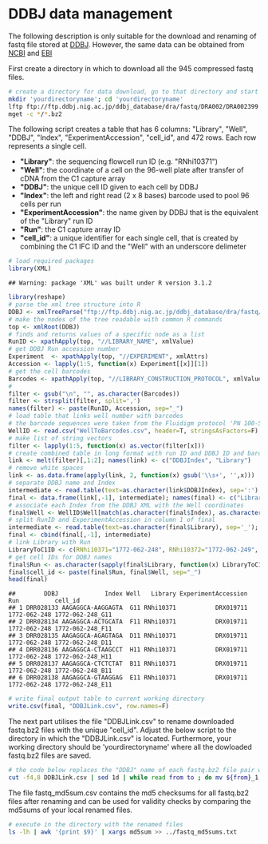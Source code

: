 

DDBJ data management
====================

The following description is only suitable for the download and renaming of fastq file stored at [DDBJ](http://trace.ddbj.nig.ac.jp/DRASearch/submission?acc=DRA002399). However, the same data can be obtained from [NCBI](http://www.ncbi.nlm.nih.gov/Traces/sra/?study=DRP002435) and [EBI](https://www.ebi.ac.uk/ena/data/view/DRP002435) 

First create a directory in which to download all the 945 compressed fastq files.


```sh
# create a directory for data download, go to that directory and start the download of all fastq files from the 
mkdir 'yourdirectoryname'; cd 'yourdirectoryname'
lftp ftp://ftp.ddbj.nig.ac.jp/ddbj_database/dra/fastq/DRA002/DRA002399
mget -c */*.bz2
```

The following script creates a table that has 6 columns: "Library",  "Well", "DDBJ", "Index", "ExperimentAccession", "cell_id", and 472 rows. Each row represents a single cell. 

- **"Library"**: the sequencing flowcell run ID (e.g. "RNhi10371")
- **"Well"**: the coordinate of a cell on the 96-well plate after transfer of cDNA from the C1 capture array 
- **"DDBJ"**: the unique cell ID given to each cell by DDBJ
- **"Index"**: the left and right read (2 x 8 bases) barcode used to pool 96 cells per run
- **"ExperimentAccession"**: the name given by DDBJ that is the equivalent of the "Library" run ID 
- **"Run"**: the C1 capture array ID 
- **"cell_id"**: a unique identifier for each single cell, that is created by combining the C1 IFC ID and the "Well" with an underscore delimeter


```r
# load required packages
library(XML)
```

```
## Warning: package 'XML' was built under R version 3.1.2
```

```r
library(reshape)
# parse the xml tree structure into R
DDBJ <- xmlTreeParse("ftp://ftp.ddbj.nig.ac.jp/ddbj_database/dra/fastq/DRA002/DRA002399/DRA002399.experiment.xml", useInternal=T)
# make the nodes of the tree readable with common R commands
top <- xmlRoot(DDBJ)
# finds and returns values of a specific node as a list
RunID <- xpathApply(top, "//LIBRARY_NAME", xmlValue)
# get DDBJ Run accession number
Experiment  <- xpathApply(top, "//EXPERIMENT", xmlAttrs)
Accession <- lapply(1:5, function(x) Experiment[[x]][1])
# get the cell barcodes
Barcodes <- xpathApply(top, "//LIBRARY_CONSTRUCTION_PROTOCOL", xmlValue)
# 
filter <- gsub("\n", "", as.character(Barcodes))
filter <- strsplit(filter, split=',')
names(filter) <- paste(RunID, Accession, sep="_")
# load table that links well number with barcodes
# the barcode sequences were taken from the Fluidigm protocol 'PN 100-5950 A1' 
WellID <- read.csv("WellToBarcodes.csv", header=T, stringsAsFactors=F)
# make list of string vectors
filter <- lapply(1:5, function(x) as.vector(filter[x]))
# create combined table in long format with run ID and DDBJ ID and barcode
link <- melt(filter)[,1:2]; names(link) <- c("DDBJIndex", "Library")
# remove white spaces
link <- as.data.frame(apply(link, 2, function(x) gsub('\\s+', '',x)))
# separate DDBJ name and Index
intermediate <- read.table(text=as.character(link$DDBJIndex), sep=':')
final <- data.frame(link[,-1], intermediate); names(final) <- c("Library", "DDBJ", "Index")
# associate each Index from the DDBJ XML with the Well coordinates
final$Well <- WellID$Well[match(as.character(final$Index), as.character(WellID$Index))]
# split RunID and ExperimentAccession in column 1 of final
intermediate <- read.table(text=as.character(final$Library), sep='_'); names(intermediate) <- c("Library", "ExperimentAccession")
final <- cbind(final[,-1], intermediate)
# link Library with Run
LibraryToC1ID <- c(RNhi10371="1772-062-248", RNhi10372="1772-062-249", RNhi10395="1772-064-103", RNhi10396="1772-067-038", RNhi10397="1772-067-039")
# get cell IDs for DDBJ names
final$Run <- as.character(sapply(final$Library, function(x) LibraryToC1ID[x]))
final$cell_id <- paste(final$Run, final$Well, sep="_")
head(final)
```

```
##        DDBJ             Index Well   Library ExperimentAccession          Run          cell_id
## 1 DRR028133 AAGAGGCA-AAGGAGTA  G11 RNhi10371           DRX019711 1772-062-248 1772-062-248_G11
## 2 DRR028134 AAGAGGCA-ACTGCATA  F11 RNhi10371           DRX019711 1772-062-248 1772-062-248_F11
## 3 DRR028135 AAGAGGCA-AGAGTAGA  D11 RNhi10371           DRX019711 1772-062-248 1772-062-248_D11
## 4 DRR028136 AAGAGGCA-CTAAGCCT  H11 RNhi10371           DRX019711 1772-062-248 1772-062-248_H11
## 5 DRR028137 AAGAGGCA-CTCTCTAT  B11 RNhi10371           DRX019711 1772-062-248 1772-062-248_B11
## 6 DRR028138 AAGAGGCA-GTAAGGAG  E11 RNhi10371           DRX019711 1772-062-248 1772-062-248_E11
```


```r
# write final output table to current working directory
write.csv(final, "DDBJLink.csv", row.names=F)
```

The next part utilises the file "DDBJLink.csv" to rename downloaded fastq.bz2 files with the unique "cell_id".
Adjust the below script to the directory in which the "DDBJLink.csv" is located. Furthermore, your working directory should be 'yourdirectoryname' where all the dowloaded fastq.bz2 files are saved. 


```sh
# the code below replaces the "DDBJ" name of each fastq.bz2 file pair with the corresponding "cell_id"
cut -f4,8 DDBJLink.csv | sed 1d | while read from to ; do mv ${from}_1.fastq.bz2 ${to}.1.fastq.bz2 ; mv ${from}_2.fastq.bz2 ${to}.2.fastq.bz2; done
```

The file fastq_md5sum.csv contains the md5 checksums for all fastq.bz2 files after renaming and can be used for validity checks by comparing the md5sums of your local renamed files.


```sh
# execute in the directory with the renamed files
ls -lh | awk '{print $9}' | xargs md5sum >> ../fastq_md5sums.txt
```
